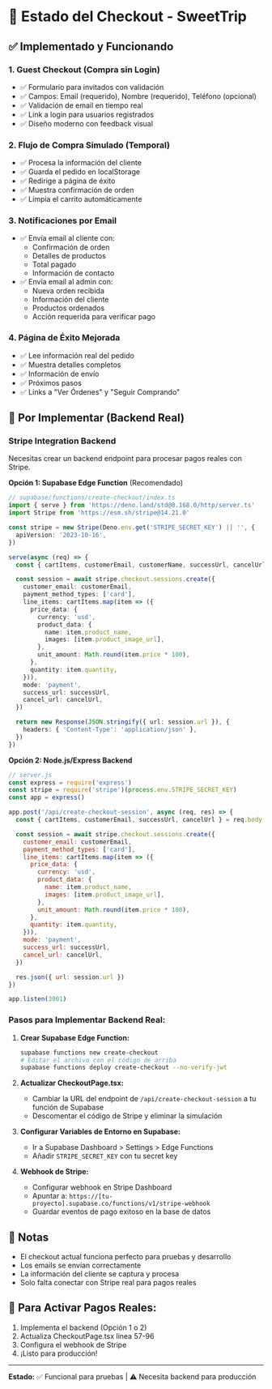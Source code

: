 # 🛒 Estado del Checkout - SweetTrip

## ✅ Implementado y Funcionando

### 1. **Guest Checkout** (Compra sin Login)
- ✅ Formulario para invitados con validación
- ✅ Campos: Email (requerido), Nombre (requerido), Teléfono (opcional)
- ✅ Validación de email en tiempo real
- ✅ Link a login para usuarios registrados
- ✅ Diseño moderno con feedback visual

### 2. **Flujo de Compra Simulado** (Temporal)
- ✅ Procesa la información del cliente
- ✅ Guarda el pedido en localStorage
- ✅ Redirige a página de éxito
- ✅ Muestra confirmación de orden
- ✅ Limpia el carrito automáticamente

### 3. **Notificaciones por Email**
- ✅ Envía email al cliente con:
  - Confirmación de orden
  - Detalles de productos
  - Total pagado
  - Información de contacto
- ✅ Envía email al admin con:
  - Nueva orden recibida
  - Información del cliente
  - Productos ordenados
  - Acción requerida para verificar pago

### 4. **Página de Éxito Mejorada**
- ✅ Lee información real del pedido
- ✅ Muestra detalles completos
- ✅ Información de envío
- ✅ Próximos pasos
- ✅ Links a "Ver Órdenes" y "Seguir Comprando"

## 🚧 Por Implementar (Backend Real)

### Stripe Integration Backend

Necesitas crear un backend endpoint para procesar pagos reales con Stripe.

**Opción 1: Supabase Edge Function** (Recomendado)
```typescript
// supabase/functions/create-checkout/index.ts
import { serve } from 'https://deno.land/std@0.168.0/http/server.ts'
import Stripe from 'https://esm.sh/stripe@14.21.0'

const stripe = new Stripe(Deno.env.get('STRIPE_SECRET_KEY') || '', {
  apiVersion: '2023-10-16',
})

serve(async (req) => {
  const { cartItems, customerEmail, customerName, successUrl, cancelUrl } = await req.json()

  const session = await stripe.checkout.sessions.create({
    customer_email: customerEmail,
    payment_method_types: ['card'],
    line_items: cartItems.map(item => ({
      price_data: {
        currency: 'usd',
        product_data: {
          name: item.product_name,
          images: [item.product_image_url],
        },
        unit_amount: Math.round(item.price * 100),
      },
      quantity: item.quantity,
    })),
    mode: 'payment',
    success_url: successUrl,
    cancel_url: cancelUrl,
  })

  return new Response(JSON.stringify({ url: session.url }), {
    headers: { 'Content-Type': 'application/json' },
  })
})
```

**Opción 2: Node.js/Express Backend**
```javascript
// server.js
const express = require('express')
const stripe = require('stripe')(process.env.STRIPE_SECRET_KEY)
const app = express()

app.post('/api/create-checkout-session', async (req, res) => {
  const { cartItems, customerEmail, successUrl, cancelUrl } = req.body

  const session = await stripe.checkout.sessions.create({
    customer_email: customerEmail,
    payment_method_types: ['card'],
    line_items: cartItems.map(item => ({
      price_data: {
        currency: 'usd',
        product_data: {
          name: item.product_name,
          images: [item.product_image_url],
        },
        unit_amount: Math.round(item.price * 100),
      },
      quantity: item.quantity,
    })),
    mode: 'payment',
    success_url: successUrl,
    cancel_url: cancelUrl,
  })

  res.json({ url: session.url })
})

app.listen(3001)
```

### Pasos para Implementar Backend Real:

1. **Crear Supabase Edge Function:**
   ```bash
   supabase functions new create-checkout
   # Editar el archivo con el código de arriba
   supabase functions deploy create-checkout --no-verify-jwt
   ```

2. **Actualizar CheckoutPage.tsx:**
   - Cambiar la URL del endpoint de `/api/create-checkout-session` a tu función de Supabase
   - Descomentar el código de Stripe y eliminar la simulación

3. **Configurar Variables de Entorno en Supabase:**
   - Ir a Supabase Dashboard > Settings > Edge Functions
   - Añadir `STRIPE_SECRET_KEY` con tu secret key

4. **Webhook de Stripe:**
   - Configurar webhook en Stripe Dashboard
   - Apuntar a: `https://[tu-proyecto].supabase.co/functions/v1/stripe-webhook`
   - Guardar eventos de pago exitoso en la base de datos

## 📝 Notas

- El checkout actual funciona perfecto para pruebas y desarrollo
- Los emails se envían correctamente
- La información del cliente se captura y procesa
- Solo falta conectar con Stripe real para pagos reales

## 🔧 Para Activar Pagos Reales:

1. Implementa el backend (Opción 1 o 2)
2. Actualiza CheckoutPage.tsx línea 57-96
3. Configura el webhook de Stripe
4. ¡Listo para producción!

---
**Estado:** ✅ Funcional para pruebas | ⚠️ Necesita backend para producción
